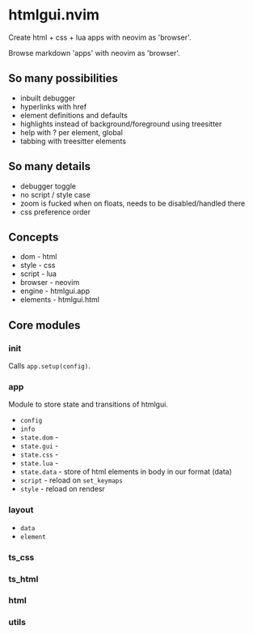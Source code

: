 # htmlgui.nvim

Create html + css + lua apps with neovim as 'browser'.

Browse markdown 'apps' with neovim as 'browser'.

## So many possibilities

- inbuilt debugger
- hyperlinks with href
- element definitions and defaults
- highlights instead of background/foreground using treesitter
- help with ? per element, global
- tabbing with treesitter elements

## So many details

- debugger toggle
- no script / style case
- zoom is fucked when on floats, needs to be disabled/handled there
- css preference order

## Concepts

- dom - html
- style - css
- script - lua
- browser - neovim
- engine - htmlgui.app
- elements - htmlgui.html

## Core modules

### init

Calls `app.setup(config)`.

### app

Module to store state and transitions of htmlgui.

- `config`
- `info`
- `state.dom` - 
- `state.gui` - 
- `state.css` - 
- `state.lua` - 
- `state.data` - store of html elements in body in our format (data)
- `script` - reload on `set_keymaps`
- `style` - reload on rendesr

### layout

- `data`
- `element`

### ts_css

### ts_html

### html

### utils

